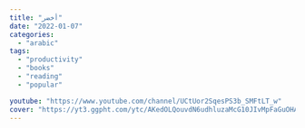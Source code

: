 ```yaml
---
title: "أخضر"
date: "2022-01-07"
categories:
  - "arabic"
tags:
  - "productivity"
  - "books"
  - "reading"
  - "popular"

youtube: "https://www.youtube.com/channel/UCtUor2SqesPS3b_SMFtLT_w"
cover: "https://yt3.ggpht.com/ytc/AKedOLQouvdN6udhluzaMcG10JIvMpFaGuOHAwOG7vgdPA=s88-c-k-c0x00ffffff-no-rj"
---
```

